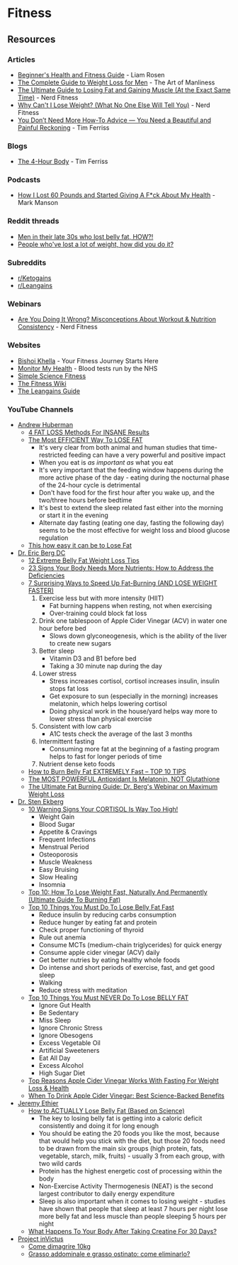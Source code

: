 # Fitness

## Resources

### Articles

* [Beginner's Health and Fitness Guide](https://liamrosen.com/fitness.html) - Liam Rosen
* [The Complete Guide to Weight Loss for Men](https://www.artofmanliness.com/health-fitness/health/how-to-lose-weight-for-men/) - The Art of Manliness
* [The Ultimate Guide to Losing Fat and Gaining Muscle (At the Exact Same Time)](https://www.nerdfitness.com/blog/lose-weight-and-build-muscle-or-do-one-then-the-other/) - Nerd Fitness
* [Why Can't I Lose Weight? (What No One Else Will Tell You)](https://www.nerdfitness.com/blog/why-cant-i-lose-weight-heres-the-truth) - Nerd Fitness
* [You Don’t Need More How-To Advice — You Need a Beautiful and Painful Reckoning](https://tim.blog/2024/02/09/harajuku-moment/) - Tim Ferriss

### Blogs

* [The 4-Hour Body](https://tim.blog/category/the-4-hour-body/) - Tim Ferriss

### Podcasts

* [How I Lost 60 Pounds and Started Giving A F\*ck About My Health](https://www.youtube.com/watch?v=YKrjtx7gdl0) - Mark Manson

### Reddit threads

* [Men in their late 30s who lost belly fat, HOW?!](https://www.reddit.com/r/AskReddit/comments/1871gs7/men\_in\_their\_late\_30s\_who\_lost\_belly\_fat\_how/)
* [People who've lost a lot of weight, how did you do it?](https://www.reddit.com/r/AskReddit/comments/15obv3n/people\_whove\_lost\_a\_lot\_of\_weight\_how\_did\_you\_do/)

### Subreddits

* [r/Ketogains](https://www.reddit.com/r/ketogains/)
* [r/Leangains](https://www.reddit.com/r/leangains/)

### Webinars

* [Are You Doing It Wrong?​ Misconceptions About Workout & Nutrition Consistency](https://www.crowdcast.io/c/pqznyais8ha6) - Nerd Fitness

### Websites

* [Bishoi Khella](https://www.bishoikhella.com/) - Your Fitness Journey Starts Here
* [Monitor My Health](https://monitormyhealth.org.uk/) - Blood tests run by the NHS
* [Simple Science Fitness](https://ss.fitness/)
* [The Fitness Wiki](https://thefitness.wiki/)
* [The Leangains Guide](https://leangains.com/the-leangains-guide/)

### YouTube Channels

* [Andrew Huberman](https://www.youtube.com/@hubermanlab)
  * [4 FAT LOSS Methods For INSANE Results](https://www.youtube.com/watch?v=eA0P27QxDAc)
  * [The Most EFFICIENT Way To LOSE FAT](https://www.youtube.com/watch?v=gQF09f-cZ-E)
    * It's very clear from both animal and human studies that time-restricted feeding can have a very powerful and positive impact
    * When you eat is _as important as_ what you eat
    * It's very important that the feeding window happens during the more active phase of the day - eating during the nocturnal phase of the 24-hour cycle is detrimental
    * Don't have food for the first hour after you wake up, and the two/three hours before bedtime
    * It's best to extend the sleep related fast either into the morning or start it in the evening
    * Alternate day fasting (eating one day, fasting the following day) seems to be the most effective for weight loss and blood glucose regulation
  * [This how easy it can be to Lose Fat](https://www.youtube.com/watch?v=-fx0IdjjYgQ)
* [Dr. Eric Berg DC](https://www.youtube.com/@DrEricBergDC/videos)
  * [12 Extreme Belly Fat Weight Loss Tips](https://www.youtube.com/watch?v=waau5CqXguQ)
  * [23 Signs Your Body Needs More Nutrients: How to Address the Deficiencies](https://www.youtube.com/watch?v=UqLuyop6Xtc)
  * [7 Surprising Ways to Speed Up Fat-Burning (AND LOSE WEIGHT FASTER)](https://www.youtube.com/watch?v=yKx8GaMWX9o)
    1. Exercise less but with more intensity (HIIT)
       * Fat burning happens when resting, not when exercising
       * Over-training could block fat loss
    2. Drink one tablespoon of Apple Cider Vinegar (ACV) in water one hour before bed
       * Slows down glyconeogenesis, which is the ability of the liver to create new sugars
    3. Better sleep
       * Vitamin D3 and B1 before bed
       * Taking a 30 minute nap during the day
    4. Lower stress
       * Stress increases cortisol, cortisol increases insulin, insulin stops fat loss
       * Get exposure to sun (especially in the morning) increases melatonin, which helps lowering cortisol
       * Doing physical work in the house/yard helps way more to lower stress than physical exercise
    5. Consistent with low carb
       * A1C tests check the average of the last 3 months
    6. Intermittent fasting
       * Consuming more fat at the beginning of a fasting program helps to fast for longer periods of time
    7. Nutrient dense keto foods
  * [How to Burn Belly Fat EXTREMELY Fast – TOP 10 TIPS](https://www.youtube.com/watch?v=SzQX-3tEDQU)
  * [The MOST POWERFUL Antioxidant Is Melatonin, NOT Glutathione](https://www.youtube.com/watch?v=sNklS0lzlgA)
  * [The Ultimate Fat Burning Guide: Dr. Berg's Webinar on Maximum Weight Loss](https://www.youtube.com/watch?v=j91eC2z9Om4)
* [Dr. Sten Ekberg](https://www.youtube.com/@drekberg)
  * [10 Warning Signs Your CORTISOL Is Way Too High!](https://www.youtube.com/watch?v=2VAxkXP\_9c0)
    * Weight Gain
    * Blood Sugar
    * Appetite & Cravings
    * Frequent Infections
    * Menstrual Period
    * Osteoporosis
    * Muscle Weakness
    * Easy Bruising
    * Slow Healing
    * Insomnia
  * [Top 10: How To Lose Weight Fast, Naturally And Permanently (Ultimate Guide To Burning Fat)](https://www.youtube.com/watch?v=J9a6Zdti3uY)
  * [Top 10 Things You Must Do To Lose Belly Fat Fast](https://www.youtube.com/watch?v=Ax-WEtLBUd4)
    * Reduce insulin by reducing carbs consumption
    * Reduce hunger by eating fat and protein
    * Check proper functioning of thyroid
    * Rule out anemia
    * Consume MCTs (medium-chain triglycerides) for quick energy
    * Consume apple cider vinegar (ACV) daily
    * Get better nutries by eating healthy whole foods
    * Do intense and short periods of exercise, fast, and get good sleep
    * Walking
    * Reduce stress with meditation&#x20;
  * [Top 10 Things You Must NEVER Do To Lose BELLY FAT](https://www.youtube.com/watch?v=sJ143BaE7EA)
    * Ignore Gut Health
    * Be Sedentary
    * Miss Sleep
    * Ignore Chronic Stress
    * Ignore Obesogens
    * Excess Vegetable Oil
    * Artificial Sweeteners
    * Eat All Day
    * Excess Alcohol
    * High Sugar Diet
  * [Top Reasons Apple Cider Vinegar Works With Fasting For Weight Loss & Health](https://www.youtube.com/watch?v=US9oBCoKdpw)
  * [When To Drink Apple Cider Vinegar: Best Science-Backed Benefits](https://www.youtube.com/watch?v=CA8kys\_DPds)
* [Jeremy Ethier](https://www.youtube.com/@JeremyEthier/videos)
  * [How to ACTUALLY Lose Belly Fat (Based on Science)](https://www.youtube.com/watch?v=Ok-AZtt33Bo)
    * The key to losing belly fat is getting into a caloric deficit consistently and doing it for long enough
    * You should be eating the 20 foods you like the most, because that would help you stick with the diet, but those 20 foods need to be drawn from the main six groups (high protein, fats, vegetable, starch, milk, fruits) - usually 3 from each group, with two wild cards
    * Protein has the highest energetic cost of processing within the body
    * Non-Exercise Activity Thermogenesis (NEAT) is the second largest contributor to daily energy expenditure
    * Sleep is also important when it comes to losing weight - studies have shown that people that sleep at least 7 hours per night lose more belly fat and less muscle than people sleeping 5 hours per night
  * [What Happens To Your Body After Taking Creatine For 30 Days?](https://www.youtube.com/watch?v=-mmpvk3VLkc)
* [Project inVictus](https://www.youtube.com/@project\_invictus)
  * [Come dimagrire 10kg](https://www.youtube.com/watch?v=yIlAz9lOhg8)
  * [Grasso addominale e grasso ostinato: come eliminarlo?](https://www.youtube.com/watch?v=tl\_eSe0qW10)
